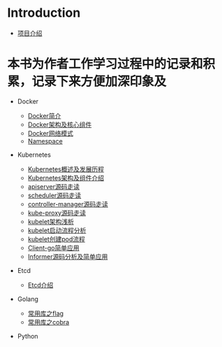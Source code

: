 # Introduction


* [项目介绍](README.md)

# 本书为作者工作学习过程中的记录和积累，记录下来方便加深印象及

* Docker
    * [Docker简介](docker/docker简介.md)
    * [Docker架构及核心组件](docker/docker架构及核心组件.md)
    * [Docker网络模式](docker/docker网络.md)
    * [Namespace](docker/namespace.md)
* Kubernetes
    * [Kubernetes概述及发展历程](kubernetes/kubernetes概述及发展历程.md)
    * [Kubernetes架构及组件介绍](kubernetes/kubernetes架构及组件介绍.md)
    * [apiserver源码走读](kubernetes/apiserver.md)
    * [scheduler源码走读](kubernetes/scheduler.md)
    * [controller-manager源码走读](kubernetes/controller-manager.md)
    * [kube-proxy源码走读](kubernetes/controller-manager.md)
    * [kubelet架构浅析](kubernetes/kubelet-info.md)
    * [kubelet启动流程分析](kubernetes/kubelet-start.md)
    * [kubelet创建pod流程](kubernetes/kubelet-create-pod.md)
    * [Client-go简单应用](kubernetes/client-go.md)
    * [Informer源码分析及简单应用](kubernetes/informer.md)

* Etcd
    * [Etcd介绍](etcd/etcd-info.md)
* Golang
    * [常用库之flag](golang/flag&pflag.md)
    * [常用库之cobra](golang/cobra.md)
* Python